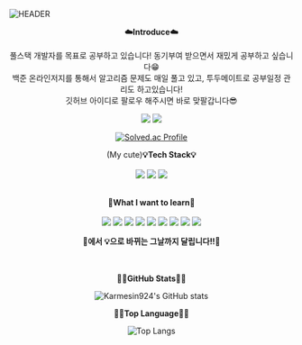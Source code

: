 ![HEADER](https://capsule-render.vercel.app/api?type=waving&color=0:EEFF00,100:a82da8&fontColor=FAFAB4&text=Welcome!&height=300&fontSize=60&desc=Karmein924's%20GitHub%20&descAlignY=62&descAlign=55)

<p align="center">
    <Strong>☁️Introduce☁️</Strong><br><br>
    풀스택 개발자를 목표로 공부하고 있습니다! 동기부여 받으면서 재밌게 공부하고 싶습니다😁 <br>
    백준 온라인저지를 통해서 알고리즘 문제도 매일 풀고 있고, 투두메이트로 공부일정 관리도 하고있습니다! <br>
    깃허브 아이디로 팔로우 해주시면 바로 맞팔갑니다😎
</p>
<p align="center" display="inline-block">
  <a href="https://karmesin924.tistory.com/" target="_blank"><img src="https://img.shields.io/badge/Tistory-000000?style=flat&logo=tistory&logoColor=white"/></a>
  <a href="https://www.instagram.com/jj_hong_22/" target="_blank"><img src="https://img.shields.io/badge/instagram-E4405F?style=flat&logo=instagram&logoColor=white"/></a>
</p>
<div align="center">
    
[![Solved.ac Profile](http://mazassumnida.wtf/api/v2/generate_badge?boj=karmesin924)](https://solved.ac/karmesin924/)
</div>
<p align="center">
    (My cute)<Strong>💡Tech Stack💡</Strong><br><br>
    <img src="https://img.shields.io/badge/cplusplus-00599C?style=flat&logo=cplusplus&logoColor=white"/>
    <img src="https://img.shields.io/badge/javascript-F7DF1E?style=flat&logo=javascript&logoColor=white"/>
    <img src="https://img.shields.io/badge/react-61DAFB?style=flat&logo=react&logoColor=white"/>
    <br><br>
</p>

<p align="center">
    <Strong>🚩What I want to learn🚩</Strong><br><br>
    <img src="https://img.shields.io/badge/typescript-3178C6?style=flat&logo=typescript&logoColor=white"/>
    <img src="https://img.shields.io/badge/mysql-4479A1?style=flat&logo=mysql&logoColor=white"/>
    <img src="https://img.shields.io/badge/mongodb-47A248?style=flat&logo=mongodb&logoColor=white"/>
    <img src="https://img.shields.io/badge/spring-6DB33F?style=flat&logo=spring&logoColor=white"/>
    <img src="https://img.shields.io/badge/springboot-6DB33F?style=flat&logo=springboot&logoColor=white"/>
    <img src="https://img.shields.io/badge/amazonaws-232F3E?style=flat&logo=amazonaws&logoColor=white"/>
    <img src="https://img.shields.io/badge/docker-2496ED?style=flat&logo=docker&logoColor=white"/>
    <img src="https://img.shields.io/badge/linux-FCC624?style=flat&logo=linux&logoColor=white"/>
    <img src="https://img.shields.io/badge/unity-FFFFFF?style=flat&logo=unity&logoColor=black"/>
</p>

<p align="center">
    <Strong>🚩에서 💡으로 바뀌는 그날까지 달립니다!!🏃</Strong>
</p>
<br><br>

<div align="center">
<Strong>🏳️‍🌈GitHub Stats🏳️‍🌈</Strong>
    
![Karmesin924's GitHub stats](https://github-readme-stats.vercel.app/api?username=Karmesin924&hide=issues&show_icons=true&theme=gruvbox)
</div>

<div align="center">
<Strong>🏳️‍🌈Top Language🏳️‍🌈</Strong>
    
![Top Langs](https://github-readme-stats.vercel.app/api/top-langs/?username=karmesin924&layout=compact&theme=gruvbox)
</div>
